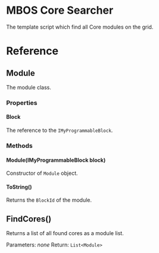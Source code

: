 # MBOS Core Searcher
The template script which find all Core modules on the grid.

# Reference
## Module
The module class.

### Properties
#### Block
The reference to the `IMyProgrammableBlock`.

### Methods
#### Module(IMyProgrammableBlock block)
Constructor of `Module` object.

#### ToString()
Returns the `BlockId` of the module.

## FindCores()
Returns a list of all found cores as a module list.

Parameters: _none_
Return: `List<Module>`